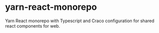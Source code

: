 # yarn-react-monorepo
Yarn React monorepo with Typescript and Craco configuration for shared react components for web.
